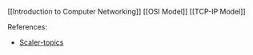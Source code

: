 [[Introduction to Computer Networking]]
[[OSI Model]]
[[TCP-IP Model]]



References:
- [Scaler-topics](https://www.scaler.com/topics/computer-network/)